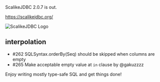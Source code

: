 ScalikeJDBC 2.0.7 is out. 

https://scalikejdbc.org/

![ScalikeJDBC Logo](https://scalikejdbc.org/images/logo.png)

## interpolation

- #262 SQLSyntax.orderBy(Seq) should be skipped when columns are empty
- #265 Make acceptable empty value at `in` clause by @gakuzzzz

Enjoy writing mostly type-safe SQL and get things done!

